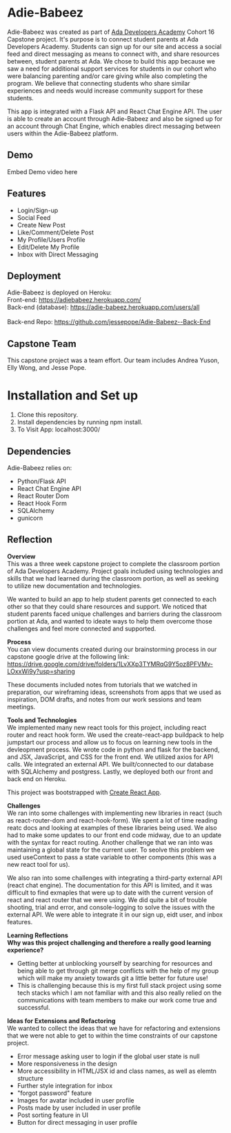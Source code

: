 # Adie-Babeez 
Adie-Babeez was created as part of [Ada Developers Academy](https://adadevelopersacademy.org/) Cohort 16 Capstone project. It's purpose is to connect student parents at Ada Developers Academy. Students can sign up for our site and access a social feed and direct messaging as means to connect with, and share resources between, student parents at Ada. We chose to build this app because we saw a need for additional support services for students in our cohort who were balancing parenting and/or care giving while also completing the program. We believe that connecting students who share similar experiences and needs would increase community support for these students. 

This app is integrated with a Flask API and React Chat Engine API. The user is able to create an account through Adie-Babeez and also be signed up for an account through Chat Engine, which enables direct messaging between users within the Adie-Babeez platform. 

## Demo

Embed Demo video here

## Features
+ Login/Sign-up
+ Social Feed
+ Create New Post
+ Like/Comment/Delete Post
+ My Profile/Users Profile
+ Edit/Delete My Profile
+ Inbox with Direct Messaging

## Deployment

Adie-Babeez is deployed on Heroku:
<br />Front-end: https://adiebabeez.herokuapp.com/
<br />Back-end (database): https://adie-babeez.herokuapp.com/users/all
<br />
<br />
Back-end Repo: https://github.com/jessepope/Adie-Babeez--Back-End

## Capstone Team

This capstone project was a team effort. Our team includes Andrea Yuson, Elly Wong, and Jesse Pope.

# Installation and Set up

1. Clone this repository.
2. Install dependencies by running npm install.
3. To Visit App: localhost:3000/

## Dependencies 
Adie-Babeez relies on:
- Python/Flask API
- React Chat Engine API
- React Router Dom
- React Hook Form
- SQLAlchemy
- gunicorn


## Reflection
**Overview** <br />
This was a three week capstone project to complete the classroom portion of Ada Developers Academy. Project goals included using technologies and skills that we had learned during the classroom portion, as well as seeking to utilize new documentation and technologies. 

We wanted to build an app to help student parents get connected to each other so that they could share resources and support. We noticed that student parents faced unique challenges and barriers during the classroom portion at Ada, and wanted to ideate ways to help them overcome those challenges and feel more connected and supported. 

**Process** <br />
You can view documents created during our brainstorming process in our capstone google drive at the following link: https://drive.google.com/drive/folders/1LvXXp3TYMRqG9Y5oz8PFVMv-LOxxWi9y?usp=sharing

These documents included notes from tutorials that we watched in preparation, our wireframing ideas, screenshots from apps that we used as inspiration, DOM drafts, and notes from our work sessions and team meetings.

**Tools and Technologies**<br />
We implemented many new react tools for this project, including react router and react hook form. We used the create-react-app buildpack to help jumpstart our process and allow us to focus on learning new tools in the devleopment process. We wrote code in python and flask for the backend, and JSX, JavaScript, and CSS for the front end. We utilized axios for API calls. We integrated an external API. We built/connected to our database with SQLAlchemy and postgress. Lastly, we deployed both our front and back end on Heroku.

This project was bootstrapped with [Create React App](https://github.com/facebook/create-react-app).

**Challenges**<br />
We ran into some challenges with implementing new libraries in react (such as react-router-dom and react-hook-form). We spent a lot of time reading reatc docs and looking at examples of these libraries being used. We also had to make some updates to our front end code midway, due to an update with the syntax for react routing. Another challenge that we ran into was maintaining a global state for the current user. To seolve this problem we used useContext to pass a state variable to other components (this was a new react tool for us). 

We also ran into some challenges with integrating a third-party external API (react chat engine). The documentation for this API is limited, and it was difficult to find exmaples that were up to date with the current version of react and react router that we were using. We did quite a bit of trouble shooting, trial and error, and console-logging to solve the issues with the external API. We were able to integrate it in our sign up, eidt user, and inbox features. 

**Learning Reflections**<br />
**Why was this project challenging and therefore a really good learning experience?**
+ Getting better at unblocking yourself by searching for resources and being able to get through git merge conflicts with the help of my group  which will make my anxiety towards git a little better for future use!
+ This is challenging because this is my first full stack project using some tech stacks which I am not familiar with and this also really relied on the communications with team members to make our work come true and successful.

**Ideas for Extensions and Refactoring**<br />
We wanted to collect the ideas that we have for refactoring and extensions that we were not able to get to within the time constraints of our capstone project.
+ Error message asking user to login if the global user state is null
+ More responsiveness in the design
+ More accessibility in HTML/JSX id and class names, as well as elemtn structure
+ Further style integration for inbox
+ "forgot password" feature
+ Images for avatar included in user profile
+ Posts made by user included in user profile
+ Post sorting feature in UI
+ Button for direct messaging in user profile
